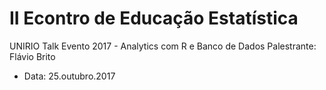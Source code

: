 # II Econtro de Educação Estatística
UNIRIO Talk Evento 2017 - Analytics com R e Banco de Dados
Palestrante: Flávio Brito
* Data: 25.outubro.2017
